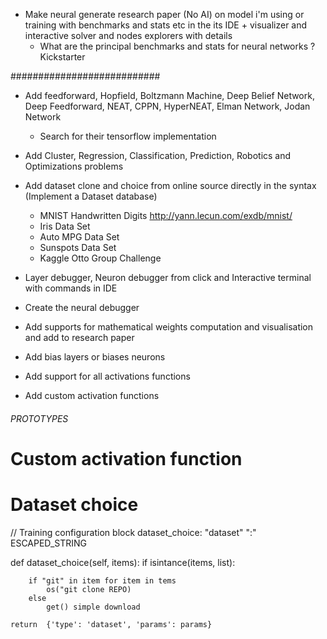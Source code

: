 - Make neural generate research paper (No AI) on model i'm using or training with benchmarks and stats etc in the its IDE + visualizer and interactive solver and nodes explorers with details
    - What are the principal benchmarks and stats for neural networks ?
    Kickstarter






###########################
-  Add feedforward, Hopfield, Boltzmann Machine, Deep Belief Network, Deep Feedforward, NEAT, CPPN, HyperNEAT, Elman Network, Jodan Network
    - Search for their tensorflow implementation

- Add Cluster, Regression, Classification, Prediction, Robotics and Optimizations problems


- Add dataset clone and choice from online source directly in the syntax (Implement a Dataset database)
    - MNIST Handwritten Digits http://yann.lecun.com/exdb/mnist/
    - Iris Data Set
    - Auto MPG Data Set
    - Sunspots Data Set
    - Kaggle Otto Group Challenge

- Layer debugger, Neuron debugger from click and Interactive terminal with commands in IDE
- Create the neural debugger

- Add supports for mathematical weights computation and visualisation and add to research paper

- Add bias layers or biases neurons
- Add support for all activations functions
- Add custom activation functions

###### PROTOTYPES ###########

# Custom activation function

# Dataset choice

// Training configuration block
dataset_choice: "dataset" ":" ESCAPED_STRING

def dataset_choice(self, items):
    if isintance(items, list):

        if "git" in item for item in tems
            os("git clone REPO) 
        else
            get() simple download

    return  {'type': 'dataset', 'params': params}